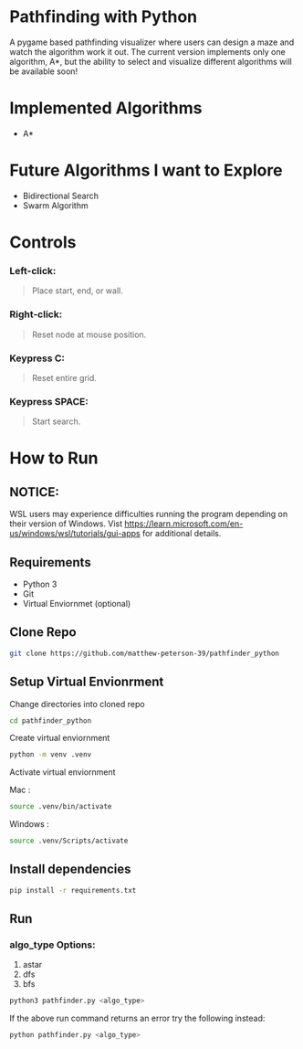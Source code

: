 # Pathfinding with Python
A pygame based pathfinding visualizer where users can design a maze and watch the algorithm work it out. The current version implements only one algorithm, A*, but the ability to select and visualize different algorithms will be available soon!

# Implemented Algorithms
- A*

# Future Algorithms I want to Explore
- Bidirectional Search
- Swarm Algorithm

# Controls
### Left-click: 
>Place start, end, or wall.
### Right-click: 
>Reset node at mouse position.

### Keypress C:
>Reset entire grid.
### Keypress SPACE:
>Start search.

# How to Run

## NOTICE:
WSL users may experience difficulties running the program depending on their version of Windows.
Vist https://learn.microsoft.com/en-us/windows/wsl/tutorials/gui-apps for additional details.

## Requirements
- Python 3
- Git
- Virtual Enviornmet (optional)

## Clone Repo
```bash
git clone https://github.com/matthew-peterson-39/pathfinder_python 
```

## Setup Virtual Envionrment

Change directories into cloned repo
```bash 
cd pathfinder_python
```

Create virtual enviornment
```bash 
python -m venv .venv
```

Activate virtual enviornment

Mac :
```bash
source .venv/bin/activate
```

Windows :
```bash
source .venv/Scripts/activate
```

## Install dependencies

```bash
pip install -r requirements.txt
```

## Run

### algo_type Options:

1. astar
2. dfs
3. bfs

```bash
python3 pathfinder.py <algo_type>
```

If the above run command returns an error try the following instead:
```bash
python pathfinder.py <algo_type>
```

